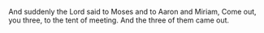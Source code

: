 And suddenly the Lord said to Moses and to Aaron and Miriam, Come out, you three, to the tent of meeting. And the three of them came out.
